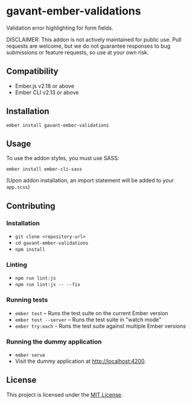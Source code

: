 gavant-ember-validations
==============================================================================

Validation error highlighting for form fields.

DISCLAIMER: This addon is not actively maintained for public use. Pull requests are welcome, but we do not guarantee responses to bug submissions or feature requests, so use at your own risk.


Compatibility
------------------------------------------------------------------------------

* Ember.js v2.18 or above
* Ember CLI v2.13 or above


Installation
------------------------------------------------------------------------------

```
ember install gavant-ember-validations
```


Usage
------------------------------------------------------------------------------

To use the addon styles, you must use SASS:
```
ember install ember-cli-sass
```

(Upon addon installation, an import statement will be added to your `app.scss`)


Contributing
------------------------------------------------------------------------------

### Installation

* `git clone <repository-url>`
* `cd gavant-ember-validations`
* `npm install`

### Linting

* `npm run lint:js`
* `npm run lint:js -- --fix`

### Running tests

* `ember test` – Runs the test suite on the current Ember version
* `ember test --server` – Runs the test suite in "watch mode"
* `ember try:each` – Runs the test suite against multiple Ember versions

### Running the dummy application

* `ember serve`
* Visit the dummy application at [http://localhost:4200](http://localhost:4200).


License
------------------------------------------------------------------------------

This project is licensed under the [MIT License](LICENSE.md).
